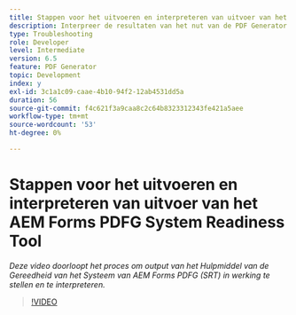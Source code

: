 ```yaml
---
title: Stappen voor het uitvoeren en interpreteren van uitvoer van het AEM Forms PDFG System Readiness Tool
description: Interpreer de resultaten van het nut van de PDF Generator gereedheid.
type: Troubleshooting
role: Developer
level: Intermediate
version: 6.5
feature: PDF Generator
topic: Development
index: y
exl-id: 3c1a1c09-caae-4b10-94f2-12ab4531dd5a
duration: 56
source-git-commit: f4c621f3a9caa8c2c64b8323312343fe421a5aee
workflow-type: tm+mt
source-wordcount: '53'
ht-degree: 0%

---
```


# Stappen voor het uitvoeren en interpreteren van uitvoer van het AEM Forms PDFG System Readiness Tool

*Deze video doorloopt het proces om output van het Hulpmiddel van de Gereedheid van het Systeem van AEM Forms PDFG (SRT) in werking te stellen en te interpreteren.*

>[!VIDEO](https://video.tv.adobe.com/v/335543?quality=12&learn=on)
